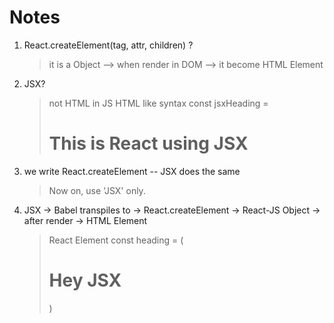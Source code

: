 # Notes
1. React.createElement(tag, attr, children) ?
   > it is a Object --> when render in DOM --> it become HTML Element
2. JSX? 
    > not HTML in JS
    > HTML like syntax
    > const jsxHeading = <h1 id="heading">This is React using JSX</h1>
3. we write React.createElement -- JSX does the same
   > Now on, use 'JSX' only.

4. JSX -> Babel transpiles to -> React.createElement -> React-JS Object -> after render -> HTML Element
   > React Element
   > const heading = (<h1 className="h1" tabIndex="2">Hey JSX</h1>)
